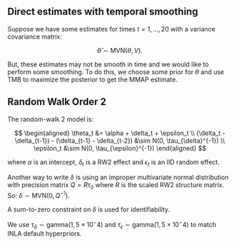 ## Direct estimates with temporal smoothing

Suppose we have some estimates for times $t=1,...,20$ with a variance covariance matrix:

$$
\hat{\theta} \sim \text{MVN}(\theta, V).
$$

But, these estimates may not be smooth in time and we would like to perform some smoothing. To do this, we choose some prior for $\theta$ and use TMB to maximize the posterior to get the MMAP estimate.

## Random Walk Order 2

The random-walk 2 model is:

$$
\begin{aligned}
    \theta_t &= \alpha + \delta_t + \epsilon_t \\
    (\delta_t - \delta_{t-1}) - (\delta_{t-1} - \delta_{t-2}) &\sim N(0, \tau_{\delta}^{-1}) \\
    \epsilon_t &\sim N(0, \tau_{\epsilon}^{-1})
\end{aligned}
$$

where $\alpha$ is an intercept, $\delta_t$ is a RW2 effect and $\epsilon_t$ is an IID random effect.

Another way to write $\delta$ is using an improper multivariate normal distribution with precision matrix $Q = R\tau_{\delta}$ where $R$ is the scaled RW2 structure matrix. So: $\delta \sim \text{MVN}(0, Q^{-1})$.

A sum-to-zero constraint on $\delta$ is used for identifiability.

We use $\tau_{\delta} \sim \text{gamma}(1, 5 \times 10^-4)$ and $\tau_{\epsilon} \sim \text{gamma}(1, 5 \times 10^-4)$ to match INLA default hyperpriors.

